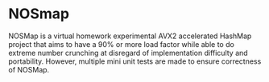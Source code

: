 # NOSmap
NOSMap is a virtual homework experimental AVX2 accelerated HashMap project that aims to have a 90% or more load factor while able to do extreme number crunching at disregard of implementation difficulty and portability. However, multiple mini unit tests are made to ensure correctness of NOSMap.
